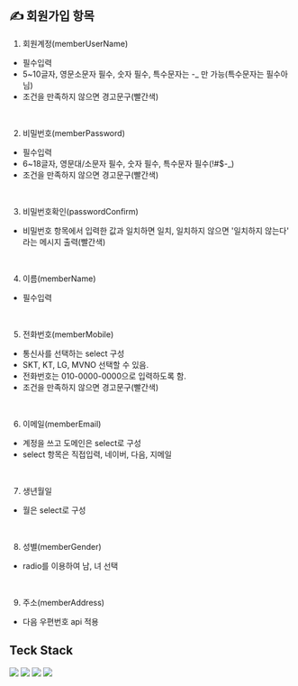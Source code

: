 ## ✍️ 회원가입 항목
1. 회원계정(memberUserName)
 * 필수입력
 * 5~10글자, 영문소문자 필수, 숫자 필수, 특수문자는 -_ 만 가능(특수문자는 필수아님)
 * 조건을 만족하지 않으면 경고문구(빨간색)
 <br>
 
2. 비밀번호(memberPassword)
 * 필수입력
 * 6~18글자, 영문대/소문자 필수, 숫자 필수, 특수문자 필수(!#$-_)
 * 조건을 만족하지 않으면 경고문구(빨간색)
 <br>
 
3. 비밀번호확인(passwordConfirm)
 * 비밀번호 항목에서 입력한 값과 일치하면 일치, 일치하지 않으면 '일치하지 않는다' 라는 메시지 출력(빨간색)
 <br>
 
4. 이름(memberName) 
 * 필수입력
 <br>
 
5. 전화번호(memberMobile)
 * 통신사를 선택하는 select 구성
 * SKT, KT, LG, MVNO 선택할 수 있음. 
 * 전화번호는 010-0000-0000으로 입력하도록 함. 
 * 조건을 만족하지 않으면 경고문구(빨간색)
 <br>
 
6. 이메일(memberEmail)
 * 계정을 쓰고 도메인은 select로 구성
 * select 항목은 직접입력, 네이버, 다음, 지메일
 <br>
 
7. 생년월일
 * 월은 select로 구성
 <br>
 
8. 성별(memberGender)
 * radio를 이용하여 남, 녀 선택
 <br>
 
 9. 주소(memberAddress)
 * 다음 우편번호 api 적용


## Teck Stack
 <img src="https://img.shields.io/badge/JavaScript-F7DF1E?style=flat-square&logo=JavaScript&logoColor=white"/></a>
 <img src="https://img.shields.io/badge/HTML-E34F26?style=flat-square&logo=HTML&logoColor=white"/></a>
 <img src="https://img.shields.io/badge/css-1572B6?style=flat-square&logo=css3&logoColor=white"> </a>
 <img src="https://img.shields.io/badge/bootstrap-7952B3?style=flat-square&logo=bootstrap&logoColor=white">
